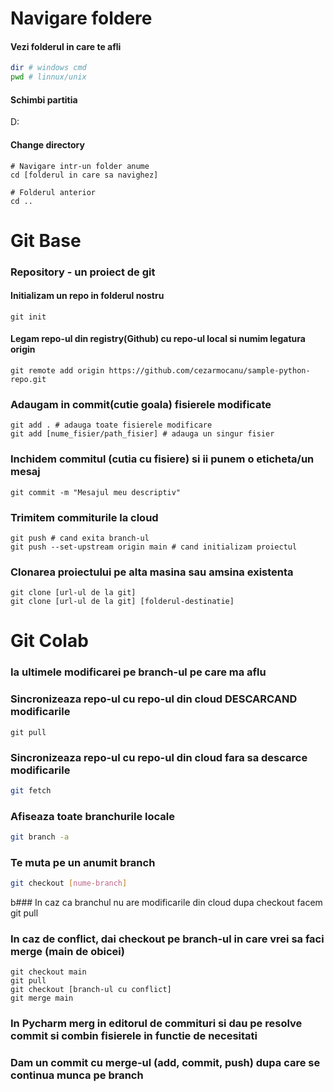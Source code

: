 # Navigare foldere

#### Vezi folderul in care te afli

```bash
dir # windows cmd
pwd # linnux/unix
```

#### Schimbi partitia

D:

#### Change directory

```
# Navigare intr-un folder anume
cd [folderul in care sa navighez]

# Folderul anterior
cd ..
```

# Git Base

### Repository - un proiect de git

#### Initializam un repo in folderul nostru

```
git init
```

#### Legam repo-ul din registry(Github) cu repo-ul local si numim legatura origin
```
git remote add origin https://github.com/cezarmocanu/sample-python-repo.git
```

### Adaugam in commit(cutie goala) fisierele modificate

```
git add . # adauga toate fisierele modificare
git add [nume_fisier/path_fisier] # adauga un singur fisier
```

### Inchidem commitul (cutia cu fisiere) si ii punem o eticheta/un mesaj

```
git commit -m "Mesajul meu descriptiv"
```

### Trimitem commiturile la cloud 
```
git push # cand exita branch-ul
git push --set-upstream origin main # cand initializam proiectul
```

### Clonarea proiectului pe alta masina sau amsina existenta

```
git clone [url-ul de la git]
git clone [url-ul de la git] [folderul-destinatie]
```

# Git Colab


### Ia ultimele modificarei pe branch-ul pe care ma aflu
### Sincronizeaza repo-ul cu repo-ul din cloud DESCARCAND modificarile
```
git pull
```
### Sincronizeaza repo-ul cu repo-ul din cloud fara sa descarce modificarile
```bash
git fetch
```

### Afiseaza toate branchurile locale
```bash
git branch -a
```

### Te muta pe un anumit branch
```bash
git checkout [nume-branch]
```
b### In caz ca branchul nu are modificarile din cloud dupa checkout facem git pull

### In caz de conflict, dai checkout pe branch-ul in care vrei sa faci merge (main de obicei) 
```
git checkout main
git pull
git checkout [branch-ul cu conflict]
git merge main
```
### In Pycharm merg in editorul de commituri si dau pe resolve commit si combin fisierele in functie de necesitati
### Dam un commit cu merge-ul (add, commit, push) dupa care se continua munca pe branch





